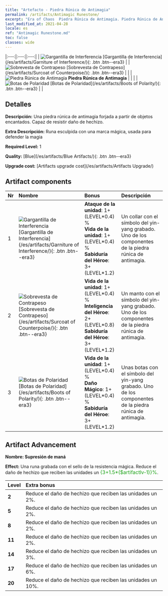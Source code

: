 ```yaml
---
title: "Artefacto - Piedra Rúnica de Antimagia"
permalink: /artifacts/Antimagic Runestone/
excerpt: "Era of Chaos  Piedra Rúnica de Antimagia. Piedra Rúnica de Antimagia Una piedra rúnica de antimagia forjada a partir de objetos encantados. Capaz de resistir daño de hechizo."
last_modified_at: 2021-04-28
locale: es
ref: "Antimagic Runestone.md"
toc: false
classes: wide
---
```


  |:---:|:---:|:---:| 
  | ![Gargantilla de Interferencia](/images/t/artifact_40231.png) [Gargantilla de Interferencia](/es/artifacts/Garniture of Interference/){: .btn .btn--era3} |   | ![Sobrevesta de Contrapeso](/images/t/artifact_40232.png) [Sobrevesta de Contrapeso](/es/artifacts/Surcoat of Counterpoise/){: .btn .btn--era3} | 
  |   | ![Piedra Rúnica de Antimagia](/images/t/icon_artifact_23.png) **Piedra Rúnica de Antimagia** |  | 
  |   | ![Botas de Polaridad](/images/t/artifact_40233.png) [Botas de Polaridad](/es/artifacts/Boots of Polarity/){: .btn .btn--era3} |   | 


## Detalles

 **Descripción:** Una piedra rúnica de antimagia forjada a partir de objetos encantados. Capaz de resistir daño de hechizo.

 **Extra Descripción:** Runa esculpida con una marca mágica, usada para defender la magia

 **Required Level:** 1

 **Quality:** [Blue](/es/artifacts/Blue Artifacts/){: .btn .btn--era3}

 **Upgrade cost:** [Artifacts upgrade cost](/es/artifacts/Artifacts Upgrade/)



## Artifact components

  | Nr |    Nombre    |   Bonus | Descripción | 
  |:---|:-----------|:--------|:------------| 
  | 1 | ![Gargantilla de Interferencia](/images/t/artifact_40231.png) [Gargantilla de Interferencia](/es/artifacts/Garniture of Interference/){: .btn .btn--era3} | **Ataque de la unidad**: 1+(LEVEL\*0.4) %<br/>**Vida de la unidad**: 1+(LEVEL\*0.4) %<br/>**Sabiduría del Héroe**: 3+(LEVEL\*1.2) | Un collar con el símbolo del yin-yang grabado. Uno de los componentes de la piedra rúnica de antimagia. | 
  | 2 | ![Sobrevesta de Contrapeso](/images/t/artifact_40232.png) [Sobrevesta de Contrapeso](/es/artifacts/Surcoat of Counterpoise/){: .btn .btn--era3} | **Vida de la unidad**: 1+(LEVEL\*0.4) %<br/>**Inteligencia del Héroe**: 2+(LEVEL\*0.8)<br/>**Sabiduría del Héroe**: 3+(LEVEL\*1.2) | Un manto con el símbolo del yin-yang grabado. Uno de los componentes de la piedra rúnica de antimagia. | 
  | 3 | ![Botas de Polaridad](/images/t/artifact_40233.png) [Botas de Polaridad](/es/artifacts/Boots of Polarity/){: .btn .btn--era3} | **Vida de la unidad**: 1+(LEVEL\*0.4) %<br/>**Daño Mágico**: 1+(LEVEL\*0.4) %<br/>**Sabiduría del Héroe**: 3+(LEVEL\*1.2) | Unas botas con el símbolo del yin-yang grabado. Uno de los componentes de la piedra rúnica de antimagia. | 


## Artifact Advancement

 **Nombre: Supresión de maná**

 **Effect:** Una runa grabada con el sello de la resistencia mágica. Reduce el daño de hechizo que reciben las unidades un <span style="color: #1ca216;font-size:16px">{3+1.5*($artifactlv-1)}%</span>.

  |  Level  |    Extra bonus  | 
  |:--------|:----------------| 
  | **2** | Reduce el daño de hechizo que reciben las unidades un 2%. | 
  | **5** | Reduce el daño de hechizo que reciben las unidades un 2%. | 
  | **8** | Reduce el daño de hechizo que reciben las unidades un 2%. | 
  | **11** | Reduce el daño de hechizo que reciben las unidades un 2%. | 
  | **14** | Reduce el daño de hechizo que reciben las unidades un 3%. | 
  | **17** | Reduce el daño de hechizo que reciben las unidades un 6%. | 
  | **20** | Reduce el daño de hechizo que reciben las unidades un 10%. | 
